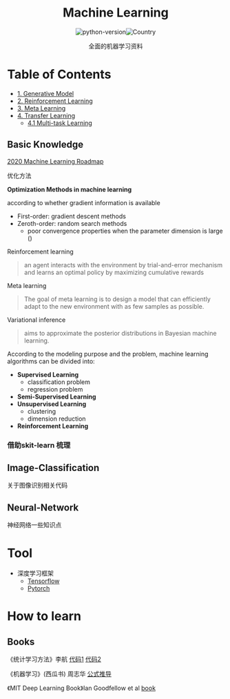 <h1 align="center">Machine Learning</h1>
<div align="center">

![python-version](https://img.shields.io/badge/python-3.7-blue)![Country](https://img.shields.io/badge/country-China-red)

全面的机器学习资料

</div>



# Table of Contents

- [1. Generative Model]()
- [2. Reinforcement Learning]()
- [3. Meta Learning]()
- [4. Transfer Learning]()
  - [4.1 Multi-task Learning]()




## Basic Knowledge




[2020 Machine Learning Roadmap](https://github.com/mrdbourke/machine-learning-roadmap)



优化方法

**Optimization Methods in machine learning**

according to whether gradient information is available

- First-order: gradient descent methods
- Zeroth-order: random search methods
  - poor convergence properties when the parameter dimension is large ()



Reinforcement learning

> an agent interacts with the environment by trial-and-error mechanism and learns an optimal policy by maximizing cumulative rewards

Meta learning

>The goal of meta learning is to design a model that can efficiently adapt to the new
>environment with as few samples as possible.

Variational inference

> aims to approximate the posterior distributions in Bayesian machine learning.



According to the modeling purpose and the problem, machine learning algorithms can be divided into:

- **Supervised Learning**
  - classification problem
  - regression problem
- **Semi-Supervised Learning** 
- **Unsupervised Learning**
  - clustering
  - dimension reduction
- **Reinforcement Learning**





### 借助skit-learn 梳理



## Image-Classification
关于图像识别相关代码

## Neural-Network
神经网络一些知识点











# Tool

- 深度学习框架
  - [Tensorflow]()
  - [Pytorch]()



# How to learn

## Books

《统计学习方法》李航 [代码1](https://github.com/fengdu78/lihang-code) [代码2](https://github.com/SmirkCao/Lihang)

《机器学习》(西瓜书) 周志华 [公式推导](https://datawhalechina.github.io/pumpkin-book/)

《MIT Deep Learning Book》Ian Goodfellow et al [book](http://www.deeplearningbook.org/)


